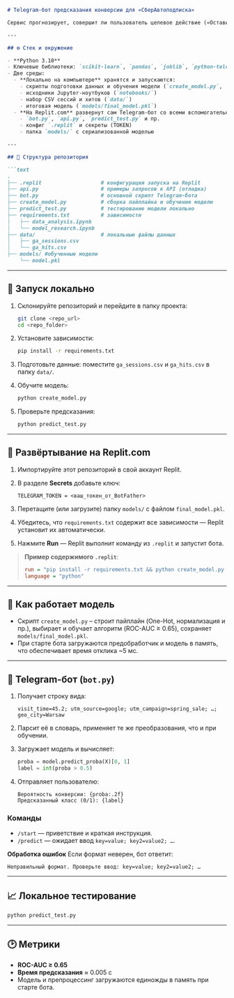 
````markdown
# Telegram-бот предсказания конверсии для «СберАвтоподписка»

Сервис прогнозирует, совершит ли пользователь целевое действие («Оставить заявку» или «Заказать звонок») на основе параметров сессии.

---

## ⚙️ Стек и окружение

- **Python 3.10**
- Ключевые библиотеки: `scikit-learn`, `pandas`, `joblib`, `python-telegram-bot` и др. (см. `requirements.txt`)
- Две среды:
  - **Локально на компьютере** хранятся и запускаются:
    - скрипты подготовки данных и обучения модели (`create_model.py`, `predict_test.py`)
    - исходники Jupyter-ноутбуков (`notebooks/`)
    - набор CSV сессий и хитов (`data/`)
    - итоговая модель (`models/final_model.pkl`)
  - **На Replit.com** развернут сам Telegram-бот со всеми вспомогательными файлами:
    - `bot.py`, `api.py`, `predict_test.py` и пр.
    - конфиг `.replit` и секреты (TOKEN)
    - папка `models/` с сериализованной моделью

---

## 📂 Структура репозитория

```text
.
├── .replit                   # конфигурация запуска на Replit
├── api.py                    # примеры запросов к API (отладка)
├── bot.py                    # основной скрипт Telegram-бота
├── create_model.py           # сборка пайплайна и обучение модели
├── predict_test.py           # тестирование модели локально
├── requirements.txt          # зависимости
│   ├── data_analysis.ipynb
│   └── model_research.ipynb
├── data/                     # локальные файлы данных
│   ├── ga_sessions.csv
│   └── ga_hits.csv
├── models/ #обученные модели
    └── model.pkl
````

---

## 🚀 Запуск локально

1. Склонируйте репозиторий и перейдите в папку проекта:

   ```bash
   git clone <repo_url>
   cd <repo_folder>
   ```
2. Установите зависимости:

   ```bash
   pip install -r requirements.txt
   ```
3. Подготовьте данные: поместите `ga_sessions.csv` и `ga_hits.csv` в папку `data/`.
4. Обучите модель:

   ```bash
   python create_model.py
   ```
5. Проверьте предсказания:

   ```bash
   python predict_test.py
   ```

---

## 🚀 Развёртывание на Replit.com

1. Импортируйте этот репозиторий в свой аккаунт Replit.
2. В разделе **Secrets** добавьте ключ:

   ```
   TELEGRAM_TOKEN = <ваш_токен_от_BotFather>
   ```
3. Перетащите (или загрузите) папку `models/` с файлом `final_model.pkl`.
4. Убедитесь, что `requirements.txt` содержит все зависимости — Replit установит их автоматически.
5. Нажмите **Run** — Replit выполнит команду из `.replit` и запустит бота.

> **Пример содержимого `.replit`**:
>
> ```ini
> run = "pip install -r requirements.txt && python create_model.py && python bot.py"
> language = "python"
> ```

---

## 🧠 Как работает модель

* Скрипт `create_model.py`
  – строит пайплайн (One-Hot, нормализация и пр.), выбирает и обучает алгоритм (ROC-AUC ≥ 0.65), сохраняет `models/final_model.pkl`.
* При старте бота загружаются предобработчик и модель в память, что обеспечивает время отклика \~5 мс.

---

## 🤖 Telegram-бот (`bot.py`)

1. Получает строку вида:

   ```
   visit_time=45.2; utm_source=google; utm_campaign=spring_sale; …; geo_city=Warsaw
   ```
2. Парсит её в словарь, применяет те же преобразования, что и при обучении.
3. Загружает модель и вычисляет:

   ```python
   proba = model.predict_proba(X)[0, 1]
   label = int(proba > 0.5)
   ```
4. Отправляет пользователю:

   ```
   Вероятность конверсии: {proba:.2f}
   Предсказанный класс (0/1): {label}
   ```

### Команды

* `/start` — приветствие и краткая инструкция.
* `/predict` — ожидает ввод `key=value; key2=value2; …`.

**Обработка ошибок**
Если формат неверен, бот ответит:

```text
Неправильный формат. Проверьте ввод: key=value; key2=value2; …
```

---

## 📈 Локальное тестирование

```bash
python predict_test.py
```

---

## 🕑 Метрики

* **ROC-AUC ≥ 0.65**
* **Время предсказания** ≈ 0.005 с
* Модель и препроцессинг загружаются единожды в память при старте бота.

```
```
